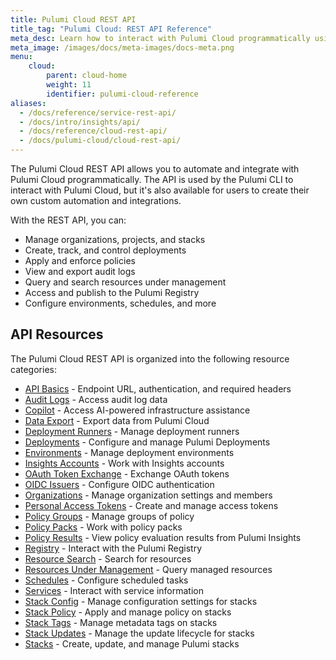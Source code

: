 ```yaml
---
title: Pulumi Cloud REST API
title_tag: "Pulumi Cloud: REST API Reference"
meta_desc: Learn how to interact with Pulumi Cloud programmatically using the REST API for automation and integration.
meta_image: /images/docs/meta-images/docs-meta.png
menu:
    cloud:
        parent: cloud-home
        weight: 11
        identifier: pulumi-cloud-reference
aliases:
  - /docs/reference/service-rest-api/
  - /docs/intro/insights/api/
  - /docs/reference/cloud-rest-api/
  - /docs/pulumi-cloud/cloud-rest-api/
---
```


The Pulumi Cloud REST API allows you to automate and integrate with Pulumi Cloud programmatically. The API is used by the Pulumi CLI to interact with Pulumi Cloud, but it's also available for users to create their own custom automation and integrations.

With the REST API, you can:

- Manage organizations, projects, and stacks
- Create, track, and control deployments
- Apply and enforce policies
- View and export audit logs
- Query and search resources under management
- Access and publish to the Pulumi Registry
- Configure environments, schedules, and more

## API Resources

The Pulumi Cloud REST API is organized into the following resource categories:

- [API Basics](/docs/pulumi-cloud/reference/api-basics/) - Endpoint URL, authentication, and required headers
- [Audit Logs](/docs/pulumi-cloud/reference/audit-logs/) - Access audit log data
- [Copilot](/docs/pulumi-cloud/reference/copilot/) - Access AI-powered infrastructure assistance
- [Data Export](/docs/pulumi-cloud/reference/data-export/) - Export data from Pulumi Cloud
- [Deployment Runners](/docs/pulumi-cloud/reference/deployment-runners/) - Manage deployment runners
- [Deployments](/docs/pulumi-cloud/reference/deployments/) - Configure and manage Pulumi Deployments
- [Environments](/docs/pulumi-cloud/reference/environments/) - Manage deployment environments
- [Insights Accounts](/docs/pulumi-cloud/reference/insight-accounts/) - Work with Insights accounts
- [OAuth Token Exchange](/docs/pulumi-cloud/reference/oauth-token-exchange/) - Exchange OAuth tokens
- [OIDC Issuers](/docs/pulumi-cloud/reference/oidc-issuers/) - Configure OIDC authentication
- [Organizations](/docs/pulumi-cloud/reference/organizations/) - Manage organization settings and members
- [Personal Access Tokens](/docs/pulumi-cloud/reference/personal-access-tokens/) - Create and manage access tokens
- [Policy Groups](/docs/pulumi-cloud/reference/policy-groups/) - Manage groups of policy
- [Policy Packs](/docs/pulumi-cloud/reference/policy-packs/) - Work with policy packs
- [Policy Results](/docs/pulumi-cloud/reference/policy-results/) - View policy evaluation results from Pulumi Insights
- [Registry](/docs/pulumi-cloud/reference/registry/) - Interact with the Pulumi Registry
- [Resource Search](/docs/pulumi-cloud/reference/resource-search/) - Search for resources
- [Resources Under Management](/docs/pulumi-cloud/reference/resources-under-management/) - Query managed resources
- [Schedules](/docs/pulumi-cloud/reference/schedules/) - Configure scheduled tasks
- [Services](/docs/pulumi-cloud/reference/services/) - Interact with service information
- [Stack Config](/docs/pulumi-cloud/reference/stack-config/) - Manage configuration settings for stacks
- [Stack Policy](/docs/pulumi-cloud/reference/stack-policy/) - Apply and manage policy on stacks
- [Stack Tags](/docs/pulumi-cloud/reference/stack-tags/) - Manage metadata tags on stacks
- [Stack Updates](/docs/pulumi-cloud/reference/stack-updates/) - Manage the update lifecycle for stacks
- [Stacks](/docs/pulumi-cloud/reference/stacks/) - Create, update, and manage Pulumi stacks
